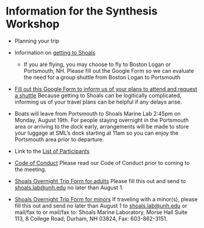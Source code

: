 # Information for the Synthesis Workshop

* Planning your trip

 * Information on [getting to Shoals](https://www.shoalsmarinelaboratory.org/getting-shoals)
   * If you are flying, you may choose to fly to Boston Logan or Portsmouth, NH. Please fill out the Google Form so we can evaluate the need for a group shuttle from Boston Logan to Portsmouth

  * [Fill out this Google Form to inform us of your plans to attend and request a shuttle](https://docs.google.com/forms/d/e/1FAIpQLSc94p1QnjrFbVjWTch454LbhIfDDplVDi7bE8UC8Emzep2WuQ/viewform) Because getting to Shoals can be logitically complicated, informing us of your travel plans can be helpful if any delays arise.

  * Boats will leave from Portsmouth to Shoals Marine Lab 2:45pm  on Monday, August 19th. For people staying overnight in the Portsmouth area or arriving to the dock early, arrangements will be made to store your luggage at SML’s dock starting at 11am so you can enjoy the Portsmouth area prior to departure.


* Link to the [List of Participants](participant_list.csv)

* [Code of Conduct](code_conduct.md) Please read our Code of Conduct prior to coming to the meeting. 

* [Shoals Overnight Trip Form for adults](https://www.shoalsmarinelaboratory.org/sites/shoalsmarinelaboratory.org/files/media/pdf/VisitorForms/ada_sml2016_overnighter_forms_adult.pdf) Please fill this out and send to shoals.lab@unh.edu no later than August 1.

* [Shoals Overnight Trip Form for minors](https://www.shoalsmarinelaboratory.org/sites/shoalsmarinelaboratory.org/files/media/pdf/VisitorForms/ada_sml2016_minors_overnighter_forms.pdf) If traveling with a minor(s), please fill this out and send no later than August 1 to shoals.lab@unh.edu or mail/fax to or mail/fax to: Shoals Marine Laboratory, Morse Hall Suite 113, 8 College Road, Durham, NH 03824, Fax: 603-862-3151.
